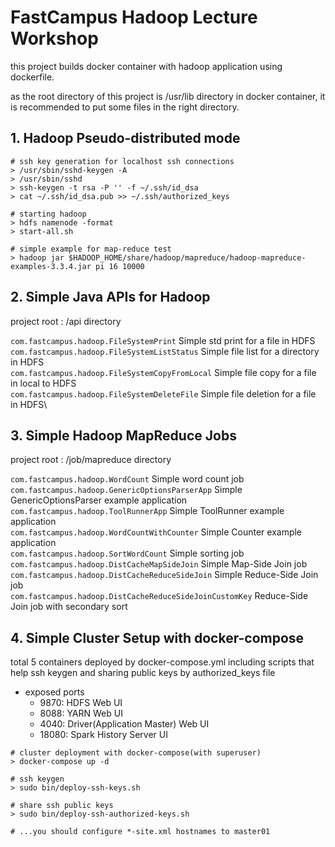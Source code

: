 # FastCampus Hadoop Lecture Workshop

this project builds docker container with hadoop application using dockerfile.

as the root directory of this project is /usr/lib directory in docker container, it is recommended to put some files in the right directory.


## 1. Hadoop Pseudo-distributed mode

```
# ssh key generation for localhost ssh connections
> /usr/sbin/sshd-keygen -A
> /usr/sbin/sshd
> ssh-keygen -t rsa -P '' -f ~/.ssh/id_dsa
> cat ~/.ssh/id_dsa.pub >> ~/.ssh/authorized_keys

# starting hadoop
> hdfs namenode -format
> start-all.sh

# simple example for map-reduce test
> hadoop jar $HADOOP_HOME/share/hadoop/mapreduce/hadoop-mapreduce-examples-3.3.4.jar pi 16 10000
```

## 2. Simple Java APIs for Hadoop
project root : /api directory

`com.fastcampus.hadoop.FileSystemPrint` Simple std print for a file in HDFS\
`com.fastcampus.hadoop.FileSystemListStatus` Simple file list for a directory in HDFS\
`com.fastcampus.hadoop.FileSystemCopyFromLocal` Simple file copy for a file in local to HDFS\
`com.fastcampus.hadoop.FileSystemDeleteFile` Simple file deletion for a file in HDFS\

## 3. Simple Hadoop MapReduce Jobs
project root : /job/mapreduce directory

`com.fastcampus.hadoop.WordCount` Simple word count job\
`com.fastcampus.hadoop.GenericOptionsParserApp` Simple GenericOptionsParser example application\
`com.fastcampus.hadoop.ToolRunnerApp` Simple ToolRunner example application\
`com.fastcampus.hadoop.WordCountWithCounter` Simple Counter example application\
`com.fastcampus.hadoop.SortWordCount` Simple sorting job\
`com.fastcampus.hadoop.DistCacheMapSideJoin` Simple Map-Side Join job\
`com.fastcampus.hadoop.DistCacheReduceSideJoin` Simple Reduce-Side Join job\
`com.fastcampus.hadoop.DistCacheReduceSideJoinCustomKey` Reduce-Side Join job with secondary sort

## 4. Simple Cluster Setup with docker-compose
total 5 containers deployed by docker-compose.yml
including scripts that help ssh keygen and sharing public keys by authorized_keys file

- exposed ports
  - 9870: HDFS Web UI
  - 8088: YARN Web UI
  - 4040: Driver(Application Master) Web UI
  - 18080: Spark History Server UI
```
# cluster deployment with docker-compose(with superuser)
> docker-compose up -d

# ssh keygen
> sudo bin/deploy-ssh-keys.sh

# share ssh public keys
> sudo bin/deploy-ssh-authorized-keys.sh

# ...you should configure *-site.xml hostnames to master01
```